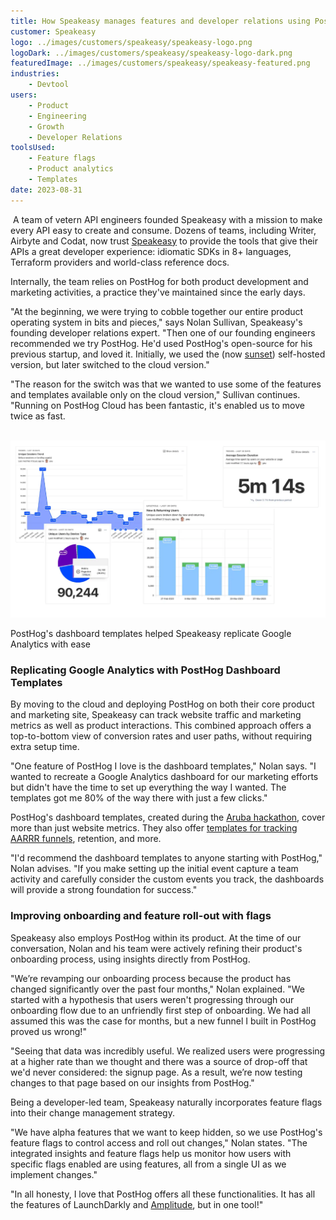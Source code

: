 ```yaml
---
title: How Speakeasy manages features and developer relations using PostHog
customer: Speakeasy
logo: ../images/customers/speakeasy/speakeasy-logo.png
logoDark: ../images/customers/speakeasy/speakeasy-logo-dark.png
featuredImage: ../images/customers/speakeasy/speakeasy-featured.png
industries:
    - Devtool
users:
    - Product
    - Engineering
    - Growth
    - Developer Relations
toolsUsed:
    - Feature flags
    - Product analytics
    - Templates
date: 2023-08-31
---
```

​
A team of vetern API engineers founded Speakeasy with a mission to make every API easy to create and consume. Dozens of teams, including Writer, Airbyte and Codat, now trust [Speakeasy](https://speakeasyapi.dev/) to provide the tools that give their APIs a great developer experience: idiomatic SDKs in 8+ languages, Terraform providers and world-class reference docs.

Internally, the team relies on PostHog for both product development and marketing activities, a practice they've maintained since the early days.

"At the beginning, we were trying to cobble together our entire product operating system in bits and pieces," says Nolan Sullivan, Speakeasy's founding developer relations expert. "Then one of our founding engineers recommended we try PostHog. He'd used PostHog's open-source for his previous startup, and loved it. Initially, we used the (now [sunset](/blog/sunsetting-helm-support-posthog)) self-hosted version, but later switched to the cloud version."

"The reason for the switch was that we wanted to use some of the features and templates available only on the cloud version," Sullivan continues. "Running on PostHog Cloud has been fantastic, it's enabled us to move twice as fast.

​
![PostHog dashboard templates](../images/customers/speakeasy/landing-page-report.png)
<Caption>PostHog's dashboard templates helped Speakeasy replicate Google Analytics with ease</Caption>

### Replicating Google Analytics with PostHog Dashboard Templates

By moving to the cloud and deploying PostHog on both their core product and marketing site, Speakeasy can track website traffic and marketing metrics as well as product interactions. This combined approach offers a top-to-bottom view of conversion rates and user paths, without requiring extra setup time.

"One feature of PostHog I love is the dashboard templates," Nolan says. "I wanted to recreate a Google Analytics dashboard for our marketing efforts but didn't have the time to set up everything the way I wanted. The templates got me 80% of the way there with just a few clicks."

PostHog's dashboard templates, created during the [Aruba hackathon](/blog/aruba-hackathon), cover more than just website metrics. They also offer [templates for tracking AARRR funnels](/templates), retention, and more.

"I'd recommend the dashboard templates to anyone starting with PostHog," Nolan advises. "If you make setting up the initial event capture a team activity and carefully consider the custom events you track, the dashboards will provide a strong foundation for success."

<BorderWrapper>
<Quote
    imageSource="/images/customers/speakeasy-nolan.jpg"
    size="md"
    name="Nolan Sullivan"
    title="Founding Developer Relations Lead, Speakeasy"
    quote={`“I love that PostHog is an all-in-one tool, with all the features of LaunchDarkly and all those other enterprise platforms. It is just so nice not having to go into multiple UIs to make changes and manage things.”`}
/>
</BorderWrapper>

### Improving onboarding and feature roll-out with flags
Speakeasy also employs PostHog within its product. At the time of our conversation, Nolan and his team were actively refining their product's onboarding process, using insights directly from PostHog.

"We’re revamping our onboarding process because the product has changed significantly over the past four months," Nolan explained. "We started with a hypothesis that users weren't progressing through our onboarding flow due to an unfriendly first step of onboarding. We had all assumed this was the case for months, but a new funnel I built in PostHog proved us wrong!"

"Seeing that data was incredibly useful. We realized users were progressing at a higher rate than we thought and there was a source of drop-off that we'd never considered: the signup page. As a result, we’re now testing changes to that page based on our insights from PostHog."

Being a developer-led team, Speakeasy naturally incorporates feature flags into their change management strategy.

"We have alpha features that we want to keep hidden, so we use PostHog's feature flags to control access and roll out changes," Nolan states. "The integrated insights and feature flags help us monitor how users with specific flags enabled are using features, all from a single UI as we implement changes."

"In all honesty, I love that PostHog offers all these functionalities. It has all the features of LaunchDarkly and [Amplitude](/blog/posthog-vs-amplitude), but in one tool!"